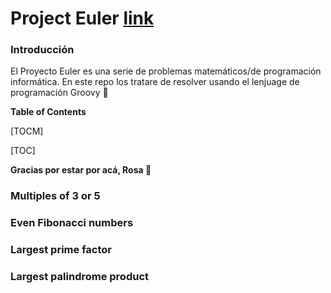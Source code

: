 # Project Euler [link](https://projecteuler.net/archives "link")

###  Introducción
<p> El Proyecto Euler es una serie de problemas matemáticos/de programación informática.  En este repo los tratare de resolver usando el lenjuage de programación Groovy 🌟
</p>

**Table of Contents**

[TOCM]

[TOC]


**Gracias por estar por acá, Rosa 🐛**

### Multiples of 3 or 5
### Even Fibonacci numbers
### Largest prime factor
### Largest palindrome product
